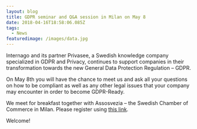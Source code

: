 ```yaml
---
layout: blog
title: GDPR seminar and Q&A session in Milan on May 8
date: 2018-04-16T18:58:06.085Z
tags:
  - News
featuredimage: /images/data.jpg
---
```

Internago and its partner Privasee, a Swedish knowledge company specialized in GDPR and Privacy, continues to support companies in their transformation towards the new General Data Protection Regulation – GDPR.


On May 8th you will have the chance to meet us and ask all your questions on how to be compliant as well as any other legal issues that your company may encounter in order to become GDPR-Ready.



We meet for breakfast together with Assosvezia – the Swedish Chamber of Commerce in Milan. Please register using [this link](https://gdpr-business-meetup-milan.confetti.events/).



Welcome!